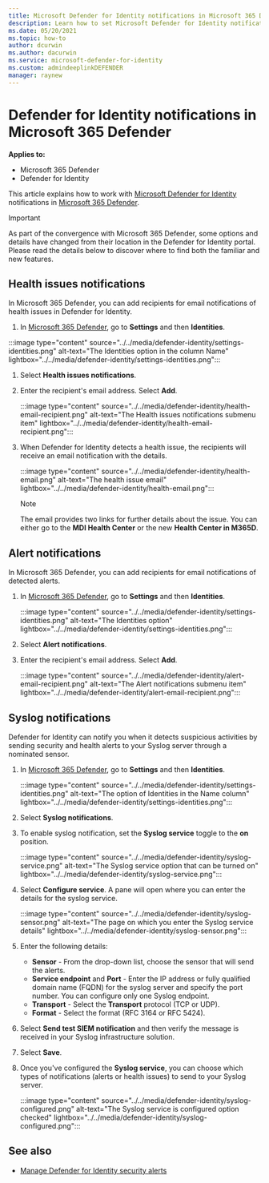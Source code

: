 ```yaml
---
title: Microsoft Defender for Identity notifications in Microsoft 365 Defender
description: Learn how to set Microsoft Defender for Identity notifications in Microsoft 365 Defender.
ms.date: 05/20/2021
ms.topic: how-to
author: dcurwin
ms.author: dacurwin
ms.service: microsoft-defender-for-identity
ms.custom: admindeeplinkDEFENDER
manager: raynew
---
```


# Defender for Identity notifications in Microsoft 365 Defender

**Applies to:**

- Microsoft 365 Defender
- Defender for Identity

This article explains how to work with [Microsoft Defender for Identity](/defender-for-identity) notifications in [Microsoft 365 Defender](/microsoft-365/security/defender/overview-security-center).

> [!IMPORTANT]
> As part of the convergence with Microsoft 365 Defender, some options and details have changed from their location in the Defender for Identity portal. Please read the details below to discover where to find both the familiar and new features.

## Health issues notifications

In Microsoft 365 Defender, you can add recipients for email notifications of health issues in Defender for Identity.

1. In <a href="https://go.microsoft.com/fwlink/p/?linkid=2077139" target="_blank">Microsoft 365 Defender</a>, go to **Settings** and then **Identities**.

  :::image type="content" source="../../media/defender-identity/settings-identities.png" alt-text="The Identities option in the column Name" lightbox="../../media/defender-identity/settings-identities.png":::


1. Select **Health issues notifications**.

1. Enter the recipient's email address. Select **Add**.

   :::image type="content" source="../../media/defender-identity/health-email-recipient.png" alt-text="The Health issues notifications submenu item" lightbox="../../media/defender-identity/health-email-recipient.png":::

1. When Defender for Identity detects a health issue, the recipients will receive an email notification with the details.

   :::image type="content" source="../../media/defender-identity/health-email.png" alt-text="The health issue email" lightbox="../../media/defender-identity/health-email.png":::

    > [!NOTE]
    > The email provides two links for further details about the issue. You can either go to the **MDI Health Center** or the new **Health Center in M365D**.

## Alert notifications

In Microsoft 365 Defender, you can add recipients for email notifications of detected alerts.

1. In <a href="https://go.microsoft.com/fwlink/p/?linkid=2077139" target="_blank">Microsoft 365 Defender</a>, go to **Settings** and then **Identities**.

   :::image type="content" source="../../media/defender-identity/settings-identities.png" alt-text="The Identities option" lightbox="../../media/defender-identity/settings-identities.png":::

1. Select **Alert notifications**.

1. Enter the recipient's email address. Select **Add**.

   :::image type="content" source="../../media/defender-identity/alert-email-recipient.png" alt-text="The Alert notifications submenu item" lightbox="../../media/defender-identity/alert-email-recipient.png":::

## Syslog notifications

Defender for Identity can notify you when it detects suspicious activities by sending security and health alerts to your Syslog server through a nominated sensor.

1. In <a href="https://go.microsoft.com/fwlink/p/?linkid=2077139" target="_blank">Microsoft 365 Defender</a>, go to **Settings** and then **Identities**.

   :::image type="content" source="../../media/defender-identity/settings-identities.png" alt-text="The option of Identities in the Name column" lightbox="../../media/defender-identity/settings-identities.png":::

1. Select **Syslog notifications**.

1. To enable syslog notification, set the **Syslog service** toggle to the **on** position.

   :::image type="content" source="../../media/defender-identity/syslog-service.png" alt-text="The Syslog service option that can be turned on" lightbox="../../media/defender-identity/syslog-service.png":::

1. Select **Configure service**. A pane will open where you can enter the details for the syslog service.

   :::image type="content" source="../../media/defender-identity/syslog-sensor.png" alt-text="The page on which you enter the Syslog service details" lightbox="../../media/defender-identity/syslog-sensor.png":::

1. Enter the following details:

    - **Sensor** - From the drop-down list, choose the sensor that will send the alerts.
    - **Service endpoint** and **Port** - Enter the IP address or fully qualified domain name (FQDN) for the syslog server and specify the port number. You can configure only one Syslog endpoint.
    - **Transport** - Select the **Transport** protocol (TCP or UDP).
    - **Format** - Select the format (RFC 3164 or RFC 5424).

1. Select **Send test SIEM notification** and then verify the message is received in your Syslog infrastructure solution.

1. Select **Save**.

1. Once you've configured the **Syslog service**, you can choose which types of notifications (alerts or health issues) to send to your Syslog server.

   :::image type="content" source="../../media/defender-identity/syslog-configured.png" alt-text="The Syslog service is configured option checked" lightbox="../../media/defender-identity/syslog-configured.png":::

## See also

- [Manage Defender for Identity security alerts](manage-security-alerts.md)
